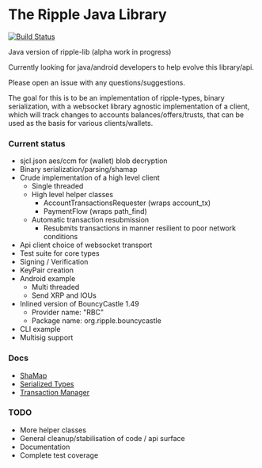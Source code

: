 The Ripple Java Library
===============

[![Build Status](https://travis-ci.org/ripple/ripple-lib-java.png?branch=master)](https://travis-ci.org/ripple/ripple-lib-java)

Java version of ripple-lib (alpha work in progress)

Currently looking for java/android developers to help evolve this library/api.

Please open an issue with any questions/suggestions.

The goal for this is to be an implementation of ripple-types, binary
serialization, with a websocket library agnostic implementation of a client,
which will track changes to accounts balances/offers/trusts, that can be used as
the basis for various clients/wallets.

### Current status
  
  - sjcl.json aes/ccm for (wallet) blob decryption
  - Binary serialization/parsing/shamap
  - Crude implementation of a high level client
    - Single threaded
    - High level helper classes
      - AccountTransactionsRequester (wraps account_tx)
      - PaymentFlow (wraps path_find)
    - Automatic transaction resubmission
      - Resubmits transactions in manner resilient to poor network conditions
  - Api client choice of websocket transport
  - Test suite for core types
  - Signing / Verification
  - KeyPair creation
  - Android example
    - Multi threaded
    - Send XRP and IOUs
  - Inlined version of BouncyCastle 1.49
    - Provider name: "RBC"
    - Package name: org.ripple.bouncycastle
  - CLI example
  - Multisig support

### Docs

  - [ShaMap](ripple-core/src/main/java/com/ripple/core/types/shamap/README.md)
  - [Serialized Types](ripple-core/README.md)
  - [Transaction Manager](ripple-client/src/main/java/com/ripple/client/transactions/README.md)

### TODO
  - More helper classes
  - General cleanup/stabilisation of code / api surface
  - Documentation
  - Complete test coverage

